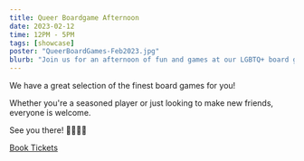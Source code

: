 ```yaml
---
title: Queer Boardgame Afternoon
date: 2023-02-12
time: 12PM - 5PM
tags: [showcase]
poster: "QueerBoardGames-Feb2023.jpg"
blurb: "Join us for an afternoon of fun and games at our LGBTQ+ board game party."
---
```


We have a great selection of the finest board games for you!

Whether you're a seasoned player or just looking to make new friends, everyone is welcome.

See you there! 🎲🎉🏳️‍🌈

[Book Tickets](https://www.eventbrite.com/e/queer-boardgame-afternoon-tickets-542324977607)